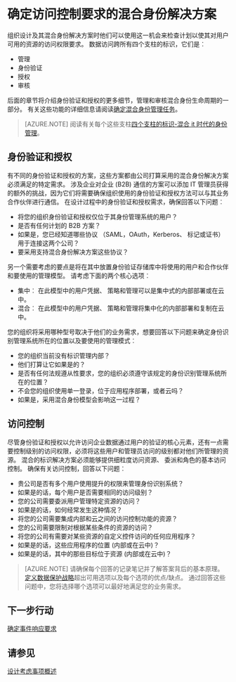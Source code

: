 
<properties
    pageTitle="Azure Active Directory 混合标识设计考虑事项--确定访问控制要求 |Microsoft Azure"
    description="介绍了标识和识别的混合环境中的用户的资源访问权限要求的支柱。"
    documentationCenter=""
    services="active-directory"
    authors="billmath"
    manager="femila"
    editor=""/>

<tags
    ms.service="active-directory"
    ms.devlang="na"
    ms.topic="article"
    ms.tgt_pltfrm="na"
    ms.workload="identity"
    ms.date="08/08/2016"
    ms.author="billmath"/>

# <a name="determine-access-control-requirements-for-your-hybrid-identity-solution"></a>确定访问控制要求的混合身份解决方案
组织设计及其混合身份解决方案时他们可以使用这一机会来检查计划以使其对用户可用的资源的访问权限要求。 数据访问跨所有四个支柱的标识，它们是︰

- 管理
- 身份验证
- 授权
- 审核

后面的章节将介绍身份验证和授权的更多细节，管理和审核混合身份生命周期的一部分。 有关这些功能的详细信息请阅读[确定混合身份管理任务](active-directory-hybrid-identity-design-considerations-hybrid-id-management-tasks.md)。

>[AZURE.NOTE]
阅读有关每个这些支柱[四个支柱的标识-混合 it 时代的身份管理](http://social.technet.microsoft.com/wiki/contents/articles/15530.the-four-pillars-of-identity-identity-management-in-the-age-of-hybrid-it.aspx)。

## <a name="authentication-and-authorization"></a>身份验证和授权
有不同的身份验证和授权的方案，这些方案都由公司打算采用的混合身份解决方案必须满足的特定需求。 涉及企业对企业 (B2B) 通信的方案可以添加 IT 管理员获得的额外的挑战，因为它们将需要确保组织使用的身份验证和授权方法可以与其业务合作伙伴进行通信。 在设计过程中的身份验证和授权需求，确保回答以下问题︰

- 将您的组织身份验证和授权仅位于其身份管理系统的用户？
 - 是否有任何计划的 B2B 方案？
 - 如果是，您已经知道哪些协议 （SAML，OAuth，Kerberos、 标记或证书） 用于连接这两个公司？
- 要采用支持混合身份解决方案这些协议？

另一个需要考虑的要点是将在其中放置身份验证存储库中将使用的用户和合作伙伴和要使用的管理模型。 请考虑下面的两个核心选项︰
- 集中︰ 在此模型中的用户凭据、 策略和管理可以是集中式的内部部署或在云中。
- 混合︰ 在此模型中的用户凭据、 策略和管理将集中化的内部部署和复制在云中。

您的组织将采用哪种型号取决于他们的业务需求，想要回答以下问题来确定身份识别管理系统所在的位置以及要使用的管理模式︰

- 您的组织当前没有标识管理内部？
 - 他们打算让它如果是的？
 - 是否有任何法规遵从性要求，您的组织必须遵守该规定的身份识别管理系统所在的位置？
- 不会您的组织使用单一登录，位于应用程序部署，或者云吗？
 - 如果是，采用混合身份模型会影响这一过程？

## <a name="access-control"></a>访问控制
尽管身份验证和授权以允许访问企业数据通过用户的验证的核心元素，还有一点需要控制级别的访问权限，必须将这些用户和管理员访问的级别都对他们所管理的资源。 混合的标识解决方案必须能够提供细粒度访问资源、 委派和角色的基本访问控制。 确保有关访问控制，回答以下问题︰

- 贵公司是否有多个用户使用提升的权限来管理身份识别系统？
 - 如果是的话，每个用户是否需要相同的访问级别？
- 您的公司需要委派用户管理特定资源的访问？
 - 如果是的话，如何经常发生这种情况？
- 将您的公司需要集成内部和云之间的访问控制功能的资源？
- 您的公司需要限制对根据某些条件的资源的访问？
- 将您的公司有需要对某些资源的自定义控件访问的任何应用程序？
 - 如果是的话，这些应用程序的位置 (内部或在云中)？
 - 如果是的话，其中的那些目标位于资源 (内部或在云中)？

>[AZURE.NOTE]
请确保每个回答的记录笔记并了解答案背后的基本原理。 [定义数据保护战略](active-directory-hybrid-identity-design-considerations-data-protection-strategy.md)超出可用选项以及每个选项的优点/缺点。  通过回答这些问题中，您将选择哪个选项可以最好地满足您的业务需求。

## <a name="next-steps"></a>下一步行动

[确定事件响应要求](active-directory-hybrid-identity-design-considerations-incident-response-requirements.md)

## <a name="see-also"></a>请参见
[设计考虑事项概述](active-directory-hybrid-identity-design-considerations-overview.md)
